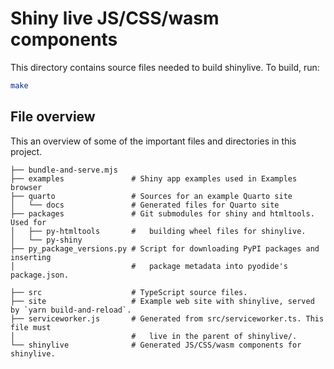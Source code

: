 Shiny live JS/CSS/wasm components
=================================

This directory contains source files needed to build shinylive. To build, run:

```sh
make
```

## File overview

This an overview of some of the important files and directories in this project.

```
├── bundle-and-serve.mjs
├── examples               # Shiny app examples used in Examples browser
├── quarto                 # Sources for an example Quarto site
│   └── docs               # Generated files for Quarto site
├── packages               # Git submodules for shiny and htmltools. Used for
│   ├── py-htmltools       #   building wheel files for shinylive.
│   └── py-shiny
├── py_package_versions.py # Script for downloading PyPI packages and inserting
│                          #   package metadata into pyodide's package.json.

├── src                    # TypeScript source files.
├── site                   # Example web site with shinylive, served by `yarn build-and-reload`.
├── serviceworker.js       # Generated from src/serviceworker.ts. This file must
│                          #   live in the parent of shinylive/.
└── shinylive              # Generated JS/CSS/wasm components for shinylive.
```
